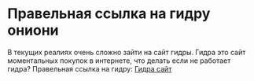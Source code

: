 # Правельная ссылка на гидру ониони

В текущих реалиях очень сложно зайти на сайт гидры. Гидра это сайт моментальных покупок в интернете, что делать если не работает гидра? 
Правельная ссылка на гидру: <a href="https://hydraruzxpnew4af.xn--onons-usa.com/">Гидра сайт</a>
